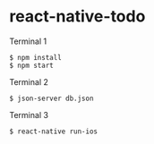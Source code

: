 # react-native-todo

Terminal 1

```
$ npm install
$ npm start
```

Terminal 2

`$ json-server db.json`

Terminal 3

`$ react-native run-ios`
